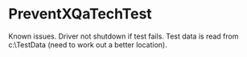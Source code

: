 # PreventXQaTechTest

Known issues.
Driver not shutdown if test fails.
Test data is read from c:\TestData (need to work out a better location).
